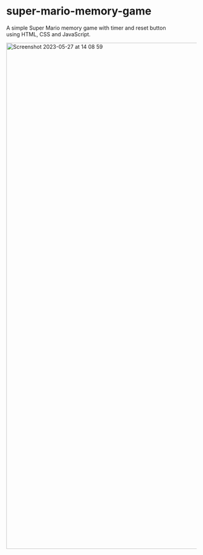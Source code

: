 # super-mario-memory-game

A simple Super Mario memory game with timer and reset button using HTML, CSS and JavaScript.

<img width="1341" alt="Screenshot 2023-05-27 at 14 08 59" src="https://github.com/vickneee/super-mario-memory-game/assets/93821265/8d544773-e013-4c81-bfc4-0f550ceae13c">
